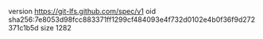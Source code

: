 version https://git-lfs.github.com/spec/v1
oid sha256:7e8053d98fcc883371ff1299cf484093e4f732d0102e4b0f36f9d272371c1b5d
size 1282
